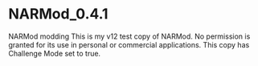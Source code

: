 # NARMod_0.4.1
NARMod modding
This is my v12 test copy of NARMod. No permission is granted for its use in personal or commercial applications. 
This copy has Challenge Mode set to true.

